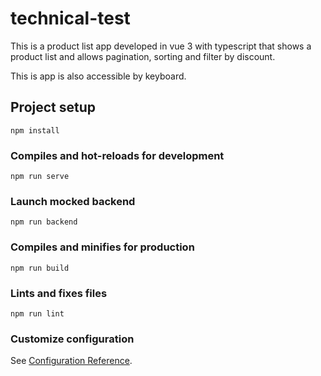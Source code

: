 # technical-test
This is a product list app developed in vue 3 with typescript that shows a product list and allows pagination, sorting and filter by discount. 

This is app is also accessible by keyboard.
## Project setup
```
npm install
```

### Compiles and hot-reloads for development
```
npm run serve
```

### Launch mocked backend 
```
npm run backend
```

### Compiles and minifies for production
```
npm run build
```

### Lints and fixes files
```
npm run lint
```

### Customize configuration
See [Configuration Reference](https://cli.vuejs.org/config/).
